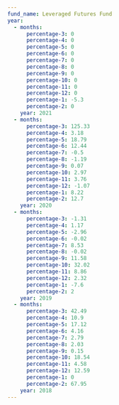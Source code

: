 ```yaml
---
fund_name: Leveraged Futures Fund
year:
  - months:
      percentage-3: 0
      percentage-4: 0
      percentage-5: 0
      percentage-6: 0
      percentage-7: 0
      percentage-8: 0
      percentage-9: 0
      percentage-10: 0
      percentage-11: 0
      percentage-12: 0
      percentage-1: -5.3
      percentage-2: 0
    year: 2021
  - months:
      percentage-3: 125.33
      percentage-4: 3.18
      percentage-5: 18.79
      percentage-6: 12.44
      percentage-7: -0.5
      percentage-8: -1.19
      percentage-9: 0.07
      percentage-10: 2.97
      percentage-11: 3.76
      percentage-12: -1.07
      percentage-1: 8.22
      percentage-2: 12.7
    year: 2020
  - months:
      percentage-3: -1.31
      percentage-4: 1.17
      percentage-5: -2.96
      percentage-6: -0.02
      percentage-7: 8.53
      percentage-8: -0.02
      percentage-9: 11.58
      percentage-10: 32.02
      percentage-11: 8.86
      percentage-12: 2.32
      percentage-1: -7.6
      percentage-2: 2
    year: 2019
  - months:
      percentage-3: 42.49
      percentage-4: 10.9
      percentage-5: 17.12
      percentage-6: 4.16
      percentage-7: 2.79
      percentage-8: 2.03
      percentage-9: 0.15
      percentage-10: 18.54
      percentage-11: 4.58
      percentage-12: 12.59
      percentage-1: 0
      percentage-2: 67.95
    year: 2018
---
```

